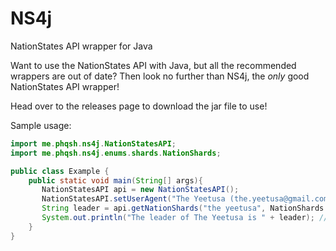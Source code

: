 # NS4j
NationStates API wrapper for Java

Want to use the NationStates API with Java, but all the recommended wrappers are out of date? Then look no further than NS4j, the *only* good NationStates API wrapper!

Head over to the releases page to download the jar file to use!

Sample usage:
```java
import me.phqsh.ns4j.NationStatesAPI;
import me.phqsh.ns4j.enums.shards.NationShards;

public class Example {
    public static void main(String[] args){
       NationStatesAPI api = new NationStatesAPI();
       NationStatesAPI.setUserAgent("The Yeetusa (the.yeetusa@gmail.com)");
       String leader = api.getNationShards("the yeetusa", NationShards.LEADER).getLeader();
       System.out.println("The leader of The Yeetusa is " + leader); // The leader of The Yeetusa is Viktor McRain
    }
}
```
